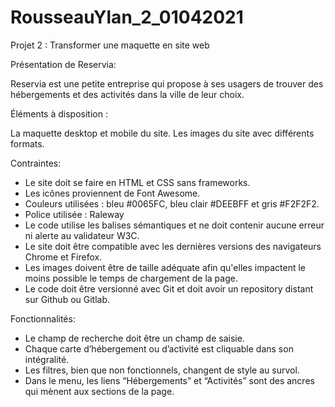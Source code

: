 # RousseauYlan_2_01042021

Projet 2 : Transformer une maquette en site web

Présentation de Reservia:

Reservia est une petite entreprise qui propose à ses usagers de trouver des hébergements et des activités dans la ville de leur choix.

Éléments à disposition :

La maquette desktop et mobile du site.
Les images du site avec différents formats.

Contraintes:

- Le site doit se faire en HTML et CSS sans frameworks.
- Les icônes proviennent de Font Awesome.
- Couleurs utilisées : bleu #0065FC, bleu clair #DEEBFF et gris #F2F2F2.
- Police utilisée : Raleway
- Le code utilise les balises sémantiques et ne doit contenir aucune erreur ni alerte au validateur W3C.
- Le site doit être compatible avec les dernières versions des navigateurs Chrome et Firefox.
- Les images doivent être de taille adéquate afin qu'elles impactent le moins possible le temps de chargement de la page.
- Le code doit être versionné avec Git et doit avoir un repository distant sur Github ou Gitlab.

Fonctionnalités:

- Le champ de recherche doit être un champ de saisie.
- Chaque carte d’hébergement ou d’activité est cliquable dans son intégralité.
- Les filtres, bien que non fonctionnels, changent de style au survol.
- Dans le menu, les liens “Hébergements” et “Activités” sont des ancres qui mènent aux sections de la page.
